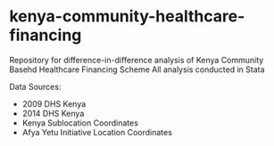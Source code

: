 # kenya-community-healthcare-financing

Repository for difference-in-difference analysis of Kenya Community Basehd Healthcare Financing Scheme
All analysis conducted in Stata

Data Sources:
- 2009 DHS Kenya
- 2014 DHS Kenya
- Kenya Sublocation Coordinates
- Afya Yetu Initiative Location Coordinates
